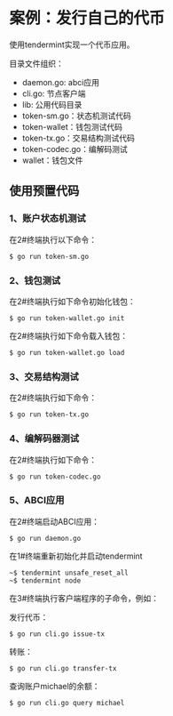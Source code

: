 # 案例：发行自己的代币

使用tendermint实现一个代币应用。

目录文件组织：

- daemon.go: abci应用
- cli.go: 节点客户端
- lib: 公用代码目录
- token-sm.go：状态机测试代码
- token-wallet：钱包测试代码
- token-tx.go：交易结构测试代码
- token-codec.go：编解码测试
- wallet：钱包文件

## 使用预置代码


### 1、账户状态机测试

在2#终端执行以下命令：

```
$ go run token-sm.go
```

### 2、钱包测试

在2#终端执行如下命令初始化钱包：

```
$ go run token-wallet.go init
```

在2#终端执行如下命令载入钱包：

```
$ go run token-wallet.go load
```

### 3、交易结构测试

在2#终端执行如下命令：

```
$ go run token-tx.go
```

### 4、编解码器测试

在2#终端执行如下命令：

```
$ go run token-codec.go
```

### 5、ABCI应用

在2#终端启动ABCI应用：

```
$ go run daemon.go
```

在1#终端重新初始化并启动tendermint

```
~$ tendermint unsafe_reset_all
~$ tendermint node
```

在3#终端执行客户端程序的子命令，例如：

发行代币：

```
$ go run cli.go issue-tx
```

转账：

```
$ go run cli.go transfer-tx
```

查询账户michael的余额：

```
$ go run cli.go query michael
```




